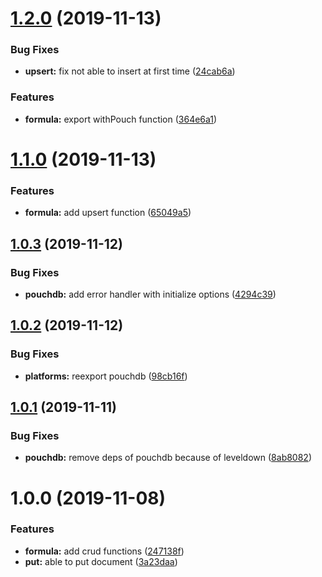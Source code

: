 # [1.2.0](https://github.com/barajs/pouchdb/compare/v1.1.0...v1.2.0) (2019-11-13)


### Bug Fixes

* **upsert:** fix not able to insert at first time ([24cab6a](https://github.com/barajs/pouchdb/commit/24cab6af99d9b570d659164d1e8426eef12572db))


### Features

* **formula:** export withPouch function ([364e6a1](https://github.com/barajs/pouchdb/commit/364e6a1a88be91436a48416fc8408076dcdc8fbe))

# [1.1.0](https://github.com/barajs/pouchdb/compare/v1.0.3...v1.1.0) (2019-11-13)


### Features

* **formula:** add upsert function ([65049a5](https://github.com/barajs/pouchdb/commit/65049a5359ac18f416a71cef927082969cf83ee0))

## [1.0.3](https://github.com/barajs/pouchdb/compare/v1.0.2...v1.0.3) (2019-11-12)


### Bug Fixes

* **pouchdb:** add error handler with initialize options ([4294c39](https://github.com/barajs/pouchdb/commit/4294c39095c96a70507b61c944bfd05eb3e85a51))

## [1.0.2](https://github.com/barajs/pouchdb/compare/v1.0.1...v1.0.2) (2019-11-12)


### Bug Fixes

* **platforms:** reexport pouchdb ([98cb16f](https://github.com/barajs/pouchdb/commit/98cb16fd92964913af777d08a419ab35d047815a))

## [1.0.1](https://github.com/barajs/pouchdb/compare/v1.0.0...v1.0.1) (2019-11-11)


### Bug Fixes

* **pouchdb:** remove deps of pouchdb because of leveldown ([8ab8082](https://github.com/barajs/pouchdb/commit/8ab80820a293240f418eb680b1d5bceb9afbaf5b))

# 1.0.0 (2019-11-08)


### Features

* **formula:** add crud functions ([247138f](https://github.com/barajs/pouchdb/commit/247138f34d16bb9836843ac28a72ee9e29b852af))
* **put:** able to put document ([3a23daa](https://github.com/barajs/pouchdb/commit/3a23daae4264ccafb43ae2c93f477f2f78500629))

